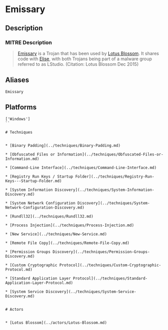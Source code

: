 
# Emissary

## Description

### MITRE Description

> [Emissary](https://attack.mitre.org/software/S0082) is a Trojan that has been used by [Lotus Blossom](https://attack.mitre.org/groups/G0030). It shares code with [Elise](https://attack.mitre.org/software/S0081), with both Trojans being part of a malware group referred to as LStudio. (Citation: Lotus Blossom Dec 2015)

## Aliases

```
Emissary
```

## Platforms

```
['Windows']
``

# Techniques


* [Binary Padding](../techniques/Binary-Padding.md)

* [Obfuscated Files or Information](../techniques/Obfuscated-Files-or-Information.md)
    
* [Command-Line Interface](../techniques/Command-Line-Interface.md)
    
* [Registry Run Keys / Startup Folder](../techniques/Registry-Run-Keys---Startup-Folder.md)
    
* [System Information Discovery](../techniques/System-Information-Discovery.md)
    
* [System Network Configuration Discovery](../techniques/System-Network-Configuration-Discovery.md)
    
* [Rundll32](../techniques/Rundll32.md)
    
* [Process Injection](../techniques/Process-Injection.md)
    
* [New Service](../techniques/New-Service.md)
    
* [Remote File Copy](../techniques/Remote-File-Copy.md)
    
* [Permission Groups Discovery](../techniques/Permission-Groups-Discovery.md)
    
* [Custom Cryptographic Protocol](../techniques/Custom-Cryptographic-Protocol.md)
    
* [Standard Application Layer Protocol](../techniques/Standard-Application-Layer-Protocol.md)
    
* [System Service Discovery](../techniques/System-Service-Discovery.md)
    

# Actors


* [Lotus Blossom](../actors/Lotus-Blossom.md)


